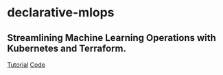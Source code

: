 # declarative-mlops

## Streamlining Machine Learning Operations with Kubernetes and Terraform.

[Tutorial](https://medium.com/@rparundekar/streamlining-machine-learning-operations-with-kubernetes-and-terraform-41baad37998e)
[Code](./01_terraform_eks/)

